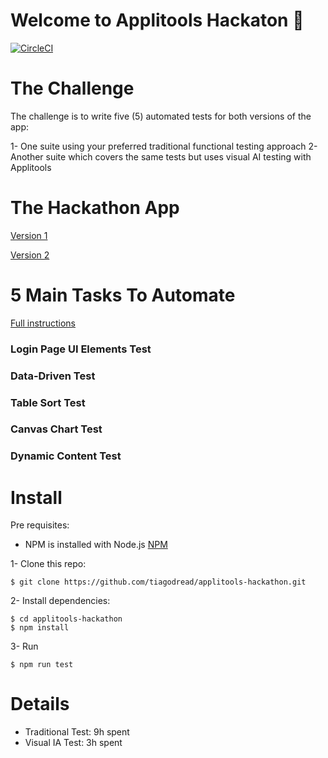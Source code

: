 # Welcome to Applitools Hackaton :tada:

[![CircleCI](https://circleci.com/gh/tiagodread/applitools-hackathon.svg?style=svg)](https://circleci.com/gh/tiagodread/applitools-hackathon)


# The Challenge
The challenge is to write five (5) automated tests for both versions of the app:

1- One suite using your preferred traditional functional testing approach
2- Another suite which covers the same tests but uses visual AI testing with Applitools

# The Hackathon App

[Version 1](https://demo.applitools.com/hackathon.html)

[Version 2](https://demo.applitools.com/hackathonV2.html)

# 5 Main Tasks To Automate

[Full instructions](https://applitools.com/hackathon-instructions) 

### Login Page UI Elements Test

### Data-Driven Test

### Table Sort Test

### Canvas Chart Test

### Dynamic Content Test

# Install 


Pre requisites:

- NPM is installed with Node.js [NPM](https://www.npmjs.com/get-npm) 

1- Clone this repo:

`$ git clone https://github.com/tiagodread/applitools-hackathon.git
`

2- Install dependencies:

```
$ cd applitools-hackathon
$ npm install
```

3- Run
```
$ npm run test
```


# Details

- Traditional Test: 9h spent
- Visual IA Test: 3h spent
